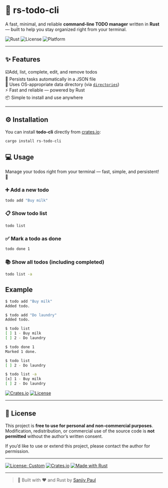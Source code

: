 # 🦀 rs-todo-cli

A fast, minimal, and reliable **command-line TODO manager** written in **Rust** — built to help you stay organized right from your terminal.

![Rust](https://img.shields.io/badge/Made%20with-Rust-orange?style=flat&logo=rust)
![License](https://img.shields.io/badge/License-MIT-blue.svg)
![Platform](https://img.shields.io/badge/Platform-Linux%20%7C%20macOS%20%7C%20Windows-lightgrey)

---

## ✨ Features

☑️Add, list, complete, edit, and remove todos  
💾 Persists tasks automatically in a JSON file  
📂 Uses OS-appropriate data directory (via [`directories`](https://crates.io/crates/directories))  
⚡️ Fast and reliable — powered by Rust  
📦 Simple to install and use anywhere

---

## ⚙️ Installation

You can install **todo-cli** directly from [crates.io](https://crates.io/crates/rs-todo-cli):

```bash
cargo install rs-todo-cli
```

## 💻 Usage

Manage your todos right from your terminal — fast, simple, and persistent! 🦀

### ➕ Add a new todo

```bash
todo add "Buy milk"
```

### 📋 Show todo list

```bash
todo list
```

### ✅ Mark a todo as done

```bash
todo done 1
```

### 📚 Show all todos (including completed)

```bash
todo list -a
```

## Example

```bash
$ todo add "Buy milk"
Added todo.

$ todo add "Do laundry"
Added todo.

$ todo list
[ ] 1 - Buy milk
[ ] 2 - Do laundry

$ todo done 1
Marked 1 done.

$ todo list
[ ] 2 - Do laundry

$ todo list -a
[x] 1 - Buy milk
[ ] 2 - Do laundry
```

[![Crates.io](https://img.shields.io/crates/v/todo-cli.svg)](https://crates.io/crates/rs-todo-cli)
[![License](https://img.shields.io/crates/l/todo-cli.svg)](https://github.com/yourname/todo-cli/blob/main/LICENSE)

---

## 📝 License

This project is **free to use for personal and non-commercial purposes**.  
Modification, redistribution, or commercial use of the source code is **not permitted** without the author’s written consent.

If you’d like to use or extend this project, please contact the author for permission.

---

[![License: Custom](https://img.shields.io/badge/License-Free%20to%20Use-blue.svg?style=for-the-badge)](#)
[![Crates.io](https://img.shields.io/crates/v/rs-todo-cli.svg?style=for-the-badge&color=orange)](https://crates.io/crates/rs-todo-cli)
[![Made with Rust](https://img.shields.io/badge/Made%20with-Rust-orange?style=for-the-badge&logo=rust)](https://www.rust-lang.org)

---

> 🦀 Built with ❤️ and Rust by [Sanjiv Paul](https://github.com/sanjivpaul)
